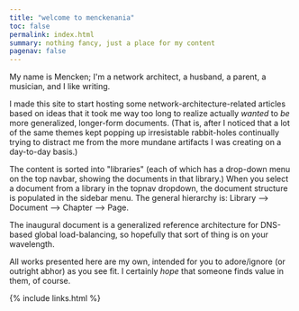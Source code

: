 ```yaml
---
title: "welcome to menckenania"
toc: false
permalink: index.html
summary: nothing fancy, just a place for my content
pagenav: false
---
```


My name is Mencken; I'm a network architect, a husband, a parent, a musician, and I like writing.

I made this site to start hosting some network-architecture-related articles based on ideas that it took me way too long to realize actually *wanted* to *be* more generalized, longer-form documents. (That is, after I noticed that a lot of the same themes kept popping up irresistable rabbit-holes continually trying to distract me from the more mundane artifacts I was creating on a day-to-day basis.)

The content is sorted into "libraries" (each of which has a drop-down menu on the top navbar, showing the documents in that library.) When you select a document from a library in the topnav dropdown, the document structure is populated in the sidebar menu. The general hierarchy is: Library --> Document --> Chapter --> Page.

The inaugural document is a generalized reference architecture for DNS-based global load-balancing, so hopefully that sort of thing is on your wavelength.

All works presented here are my own, intended for you to adore/ignore (or outright abhor) as you see fit. I certainly *hope* that someone finds value in them, of course.

{% include links.html %}